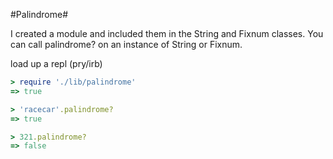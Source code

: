 #Palindrome#

I created a module and included them in the String and Fixnum classes.  You can call palindrome? on an instance of String or Fixnum.

load up a repl (pry/irb)
```ruby
> require './lib/palindrome'
=> true 

> 'racecar'.palindrome?
=> true

> 321.palindrome?
=> false
```
